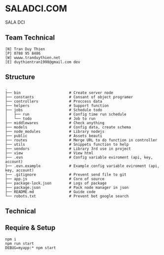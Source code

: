 # SALADCI.COM
SALA DCI

## Team Technical
    [N] Tran Duy Thien
    [P] 0788 95 8486
    [W] wwww.tranduythien.net
    [E] duythientran1998@gmail.com dev

## Structure
    .
    ├── bin                      # Create server node
    ├── constants                # Consant of object programer
    ├── controllers              # Proccess data
    ├── helpers                  # Support function
    ├── jobs                     # Schedule todo
    │   ├── run                  # Config time run schedule
    │   └── todo                 # Job to run
    ├── middlewares              # Check anything
    ├── models                   # Config data, create schema
    ├── node_modules             # Library nodejs
    ├── public                   # Assets beauti
    ├── routes                   # Merge URL to do function in controller
    ├── utils                    # Snippets function to help
    ├── vendors                  # Library 3rd use in project
    ├── view                     # View html
    ├── .evn                     # Config variable eviroment (api, key, account)
    ├── .evn.example             # Example config variable eviroment (api, key, account)
    ├── .gitignore               # Prevent send file to git
    ├── app.js                   # Core of source
    ├── package-lock.json        # Logs of package
    ├── package.json             # Pack node manager in json
    ├── README.md                # Guide code
    └── robots.txt               # Prevent bot google search


## Technical

## Require & Setup
    
    npm i
    npm run start
    DEBUG=myapp:* npm start